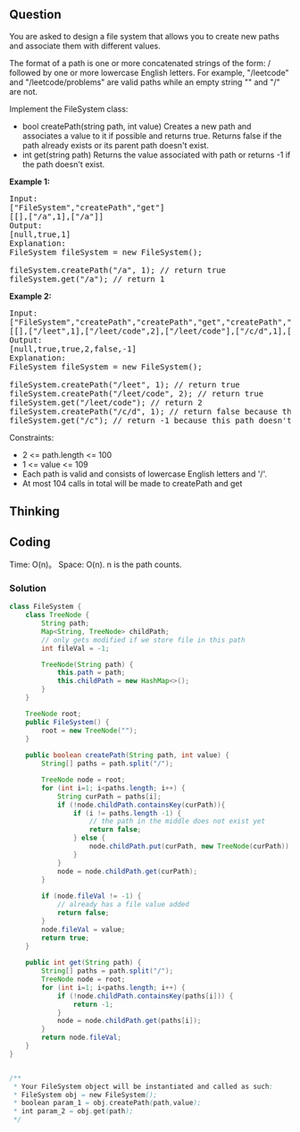 ## Question
You are asked to design a file system that allows you to create new paths and associate them with different values.  
  
The format of a path is one or more concatenated strings of the form: / followed by one or more lowercase English letters. For example, "/leetcode" and "/leetcode/problems" are valid paths while an empty string "" and "/" are not.  
  
Implement the FileSystem class:  
  
* bool createPath(string path, int value) Creates a new path and associates a value to it if possible and returns true. Returns false if the path already exists or its parent path doesn't exist.  
* int get(string path) Returns the value associated with path or returns -1 if the path doesn't exist.   
  
**Example 1:**
<pre>
Input: 
["FileSystem","createPath","get"]
[[],["/a",1],["/a"]]
Output: 
[null,true,1]
Explanation: 
FileSystem fileSystem = new FileSystem();

fileSystem.createPath("/a", 1); // return true
fileSystem.get("/a"); // return 1
</pre>

**Example 2:**
<pre>
Input: 
["FileSystem","createPath","createPath","get","createPath","get"]
[[],["/leet",1],["/leet/code",2],["/leet/code"],["/c/d",1],["/c"]]
Output: 
[null,true,true,2,false,-1]
Explanation: 
FileSystem fileSystem = new FileSystem();

fileSystem.createPath("/leet", 1); // return true
fileSystem.createPath("/leet/code", 2); // return true
fileSystem.get("/leet/code"); // return 2
fileSystem.createPath("/c/d", 1); // return false because the parent path "/c" doesn't exist.
fileSystem.get("/c"); // return -1 because this path doesn't exist.
</pre>


Constraints:
* 2 <= path.length <= 100
* 1 <= value <= 109
* Each path is valid and consists of lowercase English letters and '/'.
* At most 104 calls in total will be made to createPath and get

## Thinking

## Coding
Time: O(n)。 
Space: O(n). n is the path counts.
### Solution
```java
class FileSystem {
    class TreeNode {
        String path;
        Map<String, TreeNode> childPath;
        // only gets modified if we store file in this path
        int fileVal = -1; 

        TreeNode(String path) {
            this.path = path;
            this.childPath = new HashMap<>();
        }
    }

    TreeNode root;
    public FileSystem() {
        root = new TreeNode("");
    }
    
    public boolean createPath(String path, int value) {
        String[] paths = path.split("/");

        TreeNode node = root;
        for (int i=1; i<paths.length; i++) {
            String curPath = paths[i];
            if (!node.childPath.containsKey(curPath)){
                if (i != paths.length -1) {
                    // the path in the middle does not exist yet
                    return false;
                } else {
                    node.childPath.put(curPath, new TreeNode(curPath));
                }
            }
            node = node.childPath.get(curPath);
        }
        
        if (node.fileVal != -1) {
            // already has a file value added
            return false;
        }
        node.fileVal = value;
        return true;
    }
    
    public int get(String path) {
        String[] paths = path.split("/");
        TreeNode node = root;
        for (int i=1; i<paths.length; i++) {
            if (!node.childPath.containsKey(paths[i])) {
                return -1;
            }
            node = node.childPath.get(paths[i]);
        }
        return node.fileVal;
    }
}


/**
 * Your FileSystem object will be instantiated and called as such:
 * FileSystem obj = new FileSystem();
 * boolean param_1 = obj.createPath(path,value);
 * int param_2 = obj.get(path);
 */
```